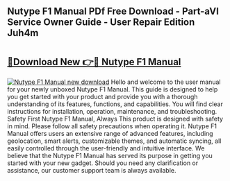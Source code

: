 ## Nutype F1 Manual PDf Free Download - Part-aVI Service Owner Guide - User Repair Edition Juh4m

# <h2><a href="http://cf15977.oget.top/?id=Nutype+F1+Manual">🔗Download New 👉🔴 Nutype F1 Manual</a></h2>

[![Nutype F1 Manual new download](https://i.imgur.com/5g1atiW.png)](http://cf15977.oget.top/?id=Nutype+F1+Manual)
Hello and welcome to the user manual for your newly unboxed Nutype F1 Manual. This guide is designed to help you get started with your product and provide you with a thorough understanding of its features, functions, and capabilities. You will find clear instructions for installation, operation, maintenance, and troubleshooting. Safety First Nutype F1 Manual, Always This product is designed with safety in mind. Please follow all safety precautions when operating it. Nutype F1 Manual offers users an extensive range of advanced features, including geolocation, smart alerts, customizable themes, and automatic syncing, all easily controlled through the user-friendly and intuitive interface. We believe that the Nutype F1 Manual has served its purpose in getting you started with your new gadget. Should you need any clarification or assistance, our customer support team is always available.

